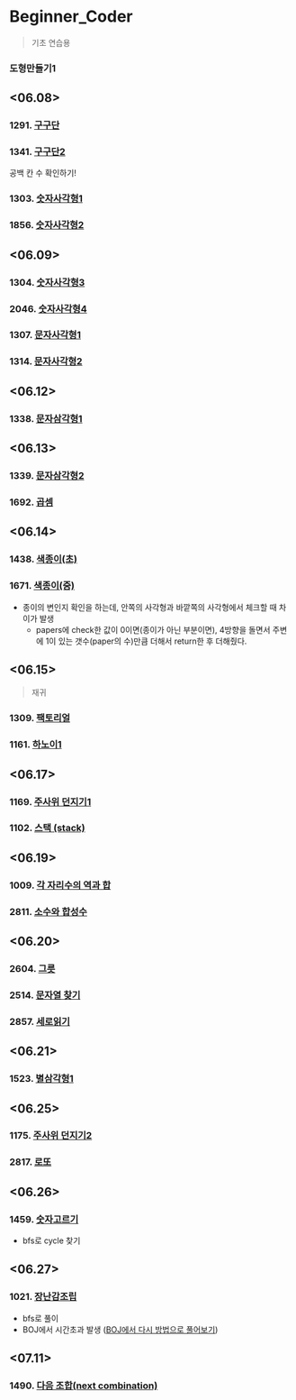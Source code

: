 # Beginner_Coder

> 기초 연습용

### 도형만들기1

## <06.08>

### 1291. [구구단](./Beginner_Coder/jo_1291.py)

### 1341. [구구단2](./Beginner_Coder/jo_1341.py)

공백 칸 수  확인하기!

### 1303. [숫자사각형1](./Beginner_Coder/jo_1303.py)

### 1856. [숫자사각형2](./Beginner_Coder/jo_1856.py)

## <06.09>

### 1304. [숫자사각형3](./Beginner_Coder/jo_1304.py)

### 2046. [숫자사각형4](./Beginner_Coder/jo_2046.py)

### 1307. [문자사각형1](./Beginner_Coder/jo_1307.py)

### 1314. [문자사각형2](./Beginner_Coder/jo_1314.py)

## <06.12>

### 1338. [문자삼각형1](./Beginner_Coder/jo_1338.py)

## <06.13>

### 1339. [문자삼각형2](./Beginner_Coder/jo_1339.py)

### 1692. [곱셈](./Beginner_Coder/jo_1692.py)

## <06.14>

### 1438. [색종이(초)](./Beginner_Coder/jo_1438.py)

### 1671. [색종이(중)](./Beginner_Coder/jo_1671.py)

- 종이의 변인지 확인을 하는데, 안쪽의 사각형과 바깥쪽의 사각형에서 체크할 때 차이가 발생
  - papers에 check한 값이 0이면(종이가 아닌 부분이면), 4방향을 돌면서 주변에 1이 있는 갯수(paper의 수)만큼 더해서 return한 후 더해줬다.

## <06.15>

> 재귀

### 1309. [팩토리얼](./Beginner_Coder/jo_1309.py)

### 1161. [하노이1](./Beginner_Coder/jo_1161.py)

## <06.17>

### 1169. [주사위 던지기1](./Beginner_Coder/jo_1169.py)

### 1102. [스택 (stack)](./Beginner_Coder/jo_1102.py)

## <06.19>

### 1009. [각 자리수의 역과 합](./Beginner_Coder/jo_1009.py)

### 2811. [소수와 합성수](./Beginner_Coder/jo_2811.py)

## <06.20>

### 2604. [그릇](./Beginner_Coder/jo_2604.py)

### 2514. [문자열 찾기](./Beginner_Coder/jo_2514.py)

### 2857. [세로읽기](./Beginner_Coder/jo_2857.py)

## <06.21>

### 1523. [별삼각형1](./Beginner_Coder/jo_1523.py)

## <06.25>

### 1175. [주사위 던지기2](./Beginner_Coder/jo_1175.py)

### 2817. [로또](./Beginner_Coder/jo_2817.py)

## <06.26>

### 1459. [숫자고르기](./Beginner_Coder/jo_1459.py)

- bfs로 cycle 찾기

## <06.27>

### 1021. [장난감조립](./Beginner_Coder/jo_1021.py)

- bfs로 풀이
- BOJ에서 시간초과 발생 ([BOJ에서 다시 방법으로 풀어보기](https://www.acmicpc.net/problem/2637))

## <07.11>

### 1490. [다음 조합(next combination)](./Beginner_Coder/jo_1490.py)

